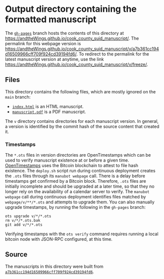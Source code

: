 # Output directory containing the formatted manuscript

The [`gh-pages`](https://github.com/andtheWings/cook_county_suid_manuscript/tree/gh-pages) branch hosts the contents of this directory at <https://andtheWings.github.io/cook_county_suid_manuscript/>.
The permalink for this webpage version is <https://andtheWings.github.io/cook_county_suid_manuscript/v/a7b361cc194d16509966cff709f924cd39194fd6/>.
To redirect to the permalink for the latest manuscript version at anytime, use the link <https://andtheWings.github.io/cook_county_suid_manuscript/v/freeze/>.

## Files

This directory contains the following files, which are mostly ignored on the `main` branch:

+ [`index.html`](index.html) is an HTML manuscript.
+ [`manuscript.pdf`](manuscript.pdf) is a PDF manuscript.

The `v` directory contains directories for each manuscript version.
In general, a version is identified by the commit hash of the source content that created it.

### Timestamps

The `*.ots` files in version directories are OpenTimestamps which can be used to verify manuscript existence at or before a given time.
[OpenTimestamps](https://opentimestamps.org/) uses the Bitcoin blockchain to attest to file hash existence.
The `deploy.sh` script run during continuous deployment creates the `.ots` files through its `manubot webpage` call.
There is a delay before timestamps get confirmed by a Bitcoin block.
Therefore, `.ots` files are initially incomplete and should be upgraded at a later time, so that they no longer rely on the availability of a calendar server to verify.
The `manubot webpage` call during continuous deployment identifies files matched by `webpage/v/**/*.ots` and attempts to upgrade them.
You can also manually upgrade timestamps, by running the following in the `gh-pages` branch:

```shell
ots upgrade v/*/*.ots
rm v/*/*.ots.bak
git add v/*/*.ots
```

Verifying timestamps with the `ots verify` command requires running a local bitcoin node with JSON-RPC configured, at this time.

## Source

The manuscripts in this directory were built from
[`a7b361cc194d16509966cff709f924cd39194fd6`](https://github.com/andtheWings/cook_county_suid_manuscript/commit/a7b361cc194d16509966cff709f924cd39194fd6).
